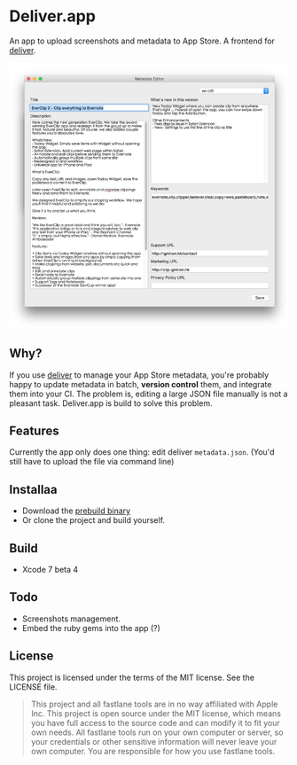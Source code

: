 # Deliver.app

An app to upload screenshots and metadata to App Store. A frontend for [deliver](https://github.com/krausefx/deliver). 

![What-Is](Images/app_screen.jpg)

## Why?

If you use [deliver](https://github.com/krausefx/deliver) to manage your App Store metadata, you're probably happy to update metadata in batch, **version control** them, and integrate them into your CI. The problem is, editing a large JSON file manually is not a pleasant task. Deliver.app is build to solve this problem.

## Features

Currently the app only does one thing: edit deliver ``metadata.json``. (You'd still have to upload the file via command line)

## Installaa

- Download the [prebuild binary](http://cl.ly/2v1g1n3w2w0r)
- Or clone the project and build yourself.

## Build

- Xcode 7 beta 4

## Todo

- Screenshots management.
- Embed the ruby gems into the app (?)

## License

This project is licensed under the terms of the MIT license. See the LICENSE file.

> This project and all fastlane tools are in no way affiliated with Apple Inc. This project is open source under the MIT license, which means you have full access to the source code and can modify it to fit your own needs. All fastlane tools run on your own computer or server, so your credentials or other sensitive information will never leave your own computer. You are responsible for how you use fastlane tools.
